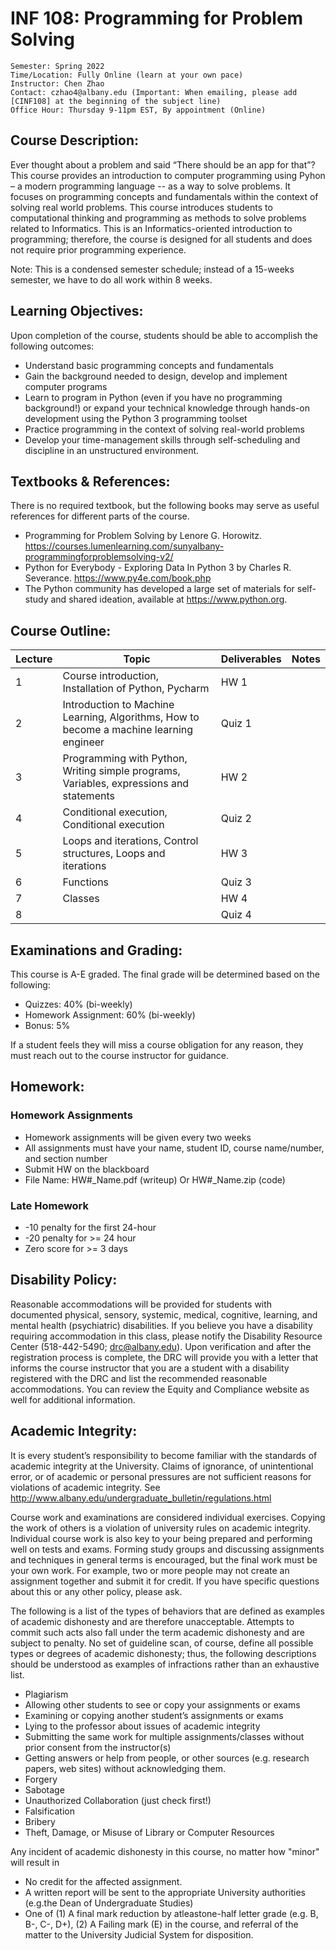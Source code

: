 # INF 108: Programming for Problem Solving

```
Semester: Spring 2022 
Time/Location: Fully Online (learn at your own pace)
Instructor: Chen Zhao
Contact: czhao4@albany.edu (Important: When emailing, please add [CINF108] at the beginning of the subject line)
Office Hour: Thursday 9-11pm EST, By appointment (Online)
```

## Course Description:

Ever thought about a problem and said “There should be an app for that”? This course provides an introduction to computer programming using Pyhon – a modern programming language -- as a way to solve problems. It focuses on programming concepts and fundamentals within the context of solving real world problems. This course introduces students to computational thinking and programming as methods to solve problems related to Informatics. This is an Informatics-oriented introduction to programming; therefore, the course is designed for all students and does not require prior programming experience.

Note: This is a condensed semester schedule; instead of a 15-weeks semester, we have to do all work within 8 weeks.

## Learning Objectives:

Upon completion of the course, students should be able to accomplish the following outcomes:
* Understand basic programming concepts and fundamentals
* Gain the background needed to design, develop and implement computer programs
* Learn to program in Python (even if you have no programming background!) or expand your technical knowledge through hands-on development using the Python 3 programming toolset
* Practice programming in the context of solving real-world problems
* Develop your time-management skills through self-scheduling and discipline in an unstructured environment.

## Textbooks & References:

There is no required textbook, but the following books may serve as useful references for different parts of the course.
* Programming for Problem Solving by Lenore G. Horowitz. https://courses.lumenlearning.com/sunyalbany-programmingforproblemsolving-v2/
* Python for Everybody - Exploring Data In Python 3 by Charles R. Severance. https://www.py4e.com/book.php
* The Python community has developed a large set of materials for self-study and shared ideation, available at https://www.python.org.


## Course Outline:

| Lecture 	| Topic                                                                                   	| Deliverables               	| Notes 	|
|---------	|------------------------------------------------------------------------------------------	|---------------------------	|-------	|
| 1       	| Course introduction, Installation of Python, Pycharm                                     	|     HW 1                    |       	|
| 2       	| Introduction to Machine Learning, Algorithms, How to become a machine learning engineer  	|     Quiz 1    	            |       	|
| 3       	| Programming with Python, Writing simple programs, Variables, expressions and statements  	|     HW 2                 	  |       	|
| 4       	| Conditional execution, Conditional execution                                            	|     Quiz 2             	    |       	|
| 5       	| Loops and iterations, Control structures, Loops and iterations                           	|     HW 3          	        |       	|
| 6       	| Functions                                                                               	|     Quiz 3                 	|       	|
| 7       	| Classes                                                                                   |     HW 4             	      |       	|
| 8       	|                                                                                           |     Quiz 4             	    |       	|

## Examinations and Grading:
This course is A-E graded. The final grade will be determined based on the following:
* Quizzes: 40% (bi-weekly)
* Homework Assignment: 60% (bi-weekly)
* Bonus: 5%

If a student feels they will miss a course obligation for any reason, they must reach out to the course instructor for guidance.

## Homework:
### Homework Assignments
* Homework assignments will be given every two weeks
* All assignments must have your name, student ID, course name/number, and section number
* Submit HW on the blackboard
* File Name: HW#_Name.pdf (writeup) Or HW#_Name.zip (code)

### Late Homework
* -10 penalty for the first 24-hour
* -20 penalty for >= 24 hour
* Zero score for >= 3 days

## Disability Policy:
Reasonable accommodations will be provided for students with documented physical, sensory, systemic, medical, cognitive, learning, and mental health (psychiatric) disabilities. If you believe you have a disability requiring accommodation in this class, please notify the Disability Resource Center (518-442-5490; drc@albany.edu). Upon verification and after the registration process is complete, the DRC will provide you with a letter that informs the course instructor that you are a student with a disability registered with the DRC and list the recommended reasonable accommodations. You can review the Equity and Compliance website as well for additional information.

## Academic Integrity:
It is every student’s responsibility to become familiar with the standards of academic integrity at the University. Claims of ignorance, of unintentional error, or of academic or personal pressures are not sufficient reasons for violations of academic integrity. See http://www.albany.edu/undergraduate_bulletin/regulations.html

Course work and examinations are considered individual exercises. Copying the work of others is a violation of university rules on academic integrity. Individual course work is also key to your being prepared and performing well on tests and exams. Forming study groups and discussing assignments and techniques in general terms is encouraged, but the final work must be your own work. For example, two or more people may not create an assignment together and submit it for credit. If you have specific questions about this or any other policy, please ask.

The following is a list of the types of behaviors that are defined as examples of academic dishonesty and are therefore unacceptable. Attempts to commit such acts also fall under the term academic dishonesty and are subject to penalty. No set of guideline scan, of course, define all possible types or degrees of academic dishonesty; thus, the following descriptions should be understood as examples of infractions rather than an exhaustive list.
* Plagiarism
* Allowing other students to see or copy your assignments or exams
* Examining or copying another student’s assignments or exams
* Lying to the professor about issues of academic integrity
* Submitting the same work for multiple assignments/classes without prior consent from the instructor(s)
* Getting answers or help from people, or other sources (e.g. research papers, web sites) without acknowledging them. 
* Forgery
* Sabotage
* Unauthorized Collaboration (just check first!)
* Falsification
* Bribery
* Theft, Damage, or Misuse of Library or Computer Resources

Any incident of academic dishonesty in this course, no matter how "minor" will result in
* No credit for the affected assignment. 
* A written report will be sent to the appropriate University authorities (e.g.the Dean of Undergraduate Studies) 
* One of (1) A final mark reduction by atleastone-half letter grade (e.g. B, B-, C-, D+), (2) A Failing mark (E) in the course, and referral of the matter to the University Judicial System for disposition.








